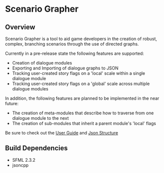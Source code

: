 Scenario Grapher
================

Overview
--------

Scenario Grapher is a tool to aid game developers in the creation of robust, complex, branching scenarios through the use of directed graphs.

Currently in a pre-release state the following features are supported:
* Creation of dialogue modules
* Exporting and Importing of dialogue graphs to JSON
* Tracking user-created story flags on a 'local' scale within a single dialogue module
* Tracking user-created story flags on a 'global' scale across multiple dialogue modules

In addition, the following features are planned to be implemented in the near future:
* The creation of meta-modules that describe how to traverse from one dialogue module to the next
* The creation of sub-modules that inherit a parent module's 'local' flags

Be sure to check out the [User Guide](./USERGUIDE.md) and [Json Structure](https://www.github.com/WrenchGames/ScenarioGrapher "To be written")


Build Dependencies
------------
* SFML 2.3.2
* jsoncpp



